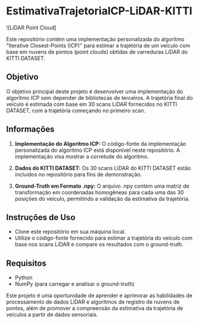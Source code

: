 # EstimativaTrajetoriaICP-LiDAR-KITTI

![LiDAR Point Cloud]

Este repositório contém uma implementação personalizada do algoritmo "Iterative Closest-Points (ICP)" para estimar a trajetória de um veículo com base em nuvens de pontos (point clouds) obtidas de varreduras LiDAR do KITTI DATASET.

## Objetivo

O objetivo principal deste projeto é desenvolver uma implementação do algoritmo ICP sem depender de bibliotecas de terceiros. A trajetória final do veículo é estimada com base em 30 scans LiDAR fornecidos no KITTI DATASET, com a trajetória começando no primeiro scan.

## Informações 

1. **Implementação do Algoritmo ICP:** O código-fonte da implementação personalizada do algoritmo ICP está disponível neste repositório. A implementação visa mostrar a corretude do algoritmo.

2. **Dados do KITTI DATASET:** Os 30 scans LiDAR do KITTI DATASET estão incluídos no repositório para fins de demonstração.

3. **Ground-Truth em Formato .npy:** O arquivo .npy contém uma matriz de transformação em coordenadas homogêneas para cada uma das 30 posições do veículo, permitindo a validação da estimativa da trajetória.

## Instruções de Uso

- Clone este repositório em sua máquina local.
- Utilize o código-fonte fornecido para estimar a trajetória do veículo com base nos scans LiDAR e compare os resultados com o ground-truth.

## Requisitos

- Python
- NumPy (para carregar e analisar o ground-truth)

Este projeto é uma oportunidade de aprender e aprimorar as habilidades de processamento de dados LiDAR e algoritmos de registro de nuvens de pontos, além de promover a compreensão da estimativa da trajetória de veículos a partir de dados sensoriais.


